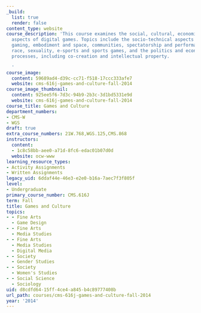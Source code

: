 ```yaml
---
_build:
  list: true
  render: false
content_type: website
course_description: 'This course examines the social, cultural, economic, and political
  aspects of digital games. Topics include the socio-technical aspects of digital
  gaming, embodiment and space, communities, spectatorship and performance, gender,
  race, sexuality, e-sports and sports games, and the politics and economics of production
  processes, including co-creation and intellectual property.

  '
course_image:
  content: 59689ad4-d39c-cc71-f518-17ccc333afe7
  website: cms-616j-games-and-culture-fall-2014
course_image_thumbnail:
  content: 925ee5f6-7d3c-94b9-2b3c-3d1bd5331e9d
  website: cms-616j-games-and-culture-fall-2014
course_title: Games and Culture
department_numbers:
- CMS-W
- WGS
draft: true
extra_course_numbers: 21W.768,WGS.125,CMS.868
instructors:
  content:
  - 1c8c58bb-aee0-a71d-8fc6-edac01b07d0d
  website: ocw-www
learning_resource_types:
- Activity Assignments
- Written Assignments
legacy_uid: 6ddaf44e-46e3-e2e0-b16a-7aec7f3f805f
level:
- Undergraduate
primary_course_number: CMS.616J
term: Fall
title: Games and Culture
topics:
- - Fine Arts
  - Game Design
- - Fine Arts
  - Media Studies
- - Fine Arts
  - Media Studies
  - Digital Media
- - Society
  - Gender Studies
- - Society
  - Women's Studies
- - Social Science
  - Sociology
uid: d8cdfd64-15ff-4ce4-a845-b4c89777408b
url_path: courses/cms-616j-games-and-culture-fall-2014
year: '2014'
---
```

